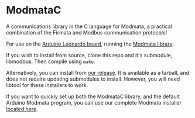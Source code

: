 # ModmataC
A communications library in the C language for Modmata, a practical combination of the Firmata  and Modbus communication protocols!  
  
For use on the [Arduino Leonardo board](https://docs.arduino.cc/hardware/leonardo), running the [Modmata library](https://github.com/shutch42/modmata).  

If you wish to install from source, clone this repo and it's submodule, libmodbus. Then compile using `make`.  
  
Alternatively, you can install from [our release](https://github.com/shutch42/ModmataC/releases/tag/v1). It is available as a tarball, and does not require updating submodules to install. However, you will need libtool for these installers to work.
  
If you want to quickly set up both the ModmataC library, and the default Arduino Modmata program, you can use our complete Modmata installer [located here](https://github.com/shutch42/Modmata-Complete-Install).  
